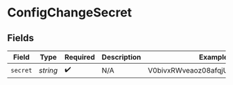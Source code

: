 # ConfigChangeSecret


## Fields

| Field                            | Type                             | Required                         | Description                      | Example                          |
| -------------------------------- | -------------------------------- | -------------------------------- | -------------------------------- | -------------------------------- |
| `secret`                         | *string*                         | :heavy_check_mark:               | N/A                              | V0bivxRWveaoz08afqjU6Ko/jwO0Cb+3 |